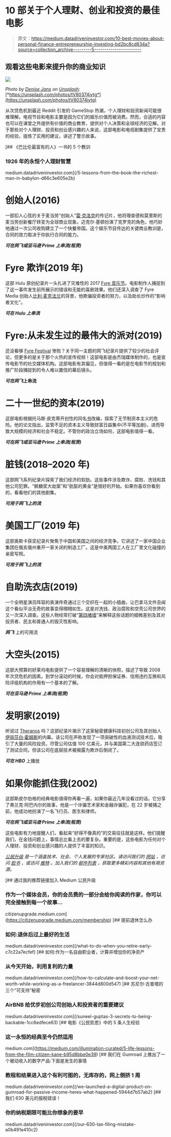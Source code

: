 # 10 部关于个人理财、创业和投资的最佳电影

> 原文：<https://medium.datadriveninvestor.com/10-best-movies-about-personal-finance-entrepreneurship-investing-bd2bc8cd834a?source=collection_archive---------5----------------------->

## 观看这些电影来提升你的商业知识

![](img/1d6c82eda7f19f85e5851196492faa22.png)

*Photo by* [*Denise Jans*](https://unsplash.com/@dmjdenise?utm_source=unsplash&utm_medium=referral&utm_content=creditCopyText) *on* [*Unsplash*](https://unsplash.com/?utm_source=unsplash&utm_medium=referral&utm_content=creditCopyText)*:* [*https://unsplash.com/photos/tV80374iytg*](https://unsplash.com/photos/tV80374iytg)

从次贷危机到最近 Reddit 引发的 GameStop 热潮，个人理财和投资新闻可能很难理解。电视节目和电影主要是因为它们的娱乐价值而被消费。然而，合适的内容也可以在课堂之外提供有价值的商业教育，提供对个人决策和全球经济的见解。对于那些对个人理财、投资和创业感兴趣的人来说，这部电影和电视剧集提供了宝贵的经验，提炼了实用的建议，讲述了警示故事。

[](/5-lessons-from-the-book-the-richest-man-in-babylon-d66c3e605e2b) [## 《巴比伦最富有的人》一书的 5 个教训

### 1926 年的永恒个人理财智慧

medium.datadriveninvestor.com](/5-lessons-from-the-book-the-richest-man-in-babylon-d66c3e605e2b) 

# 创始人(2016)

一部扣人心弦的关于麦当劳“创始人”[雷·克洛克](https://en.wikipedia.org/wiki/Ray_Kroc)的传记片，他将理查德和莫里斯的麦当劳创新餐厅转变为全球商业现象。迈克尔·基顿扮演了克罗克的角色，他巧妙地通过一次公司收购建立了一个快餐帝国。这个娱乐节目传达的关键商业教训是，合同的效力取决于你执行合同的能力。

***可在网飞或亚马逊 Prime 上串流(租赁)***

# Fyre 欺诈(2019 年)

这部 Hulu 原创纪录片一头扎进了灾难性的 2017 [Fyre 音乐节](https://en.wikipedia.org/wiki/Fyre_Festival)。电影制作人捕捉到了这一事件发生前所展示的错误和无能的喜剧效果。他们还深入调查了 Fyre Media 创始人[比利·麦克法兰](https://en.wikipedia.org/wiki/Billy_McFarland_(fraudster))的背景，他欺骗投资者的努力，以及助长炒作的“影响者文化”。

***可在 Hulu 上串流***

# Fyre:从未发生过的最伟大的派对(2019)

还没看够 [Fyre Festival](https://en.wikipedia.org/wiki/Fyre_Festival) 惨败？关于同一主题的网飞纪录片提供了较少的社会评论，但更多的是关于那个火热的宣传视频！这部电影是由杰瑞媒体制作的，也是宣传电影节的社交媒体机构。这部电影有其偏见，但值得一看的是在电影节的规划和推广阶段捕捉到的令人难以置信的幕后镜头。

***可在网飞*上串流**

# 二十一世纪的资本(2019)

这部电影根据托马斯·皮克蒂开创性的同名[书](https://en.wikipedia.org/wiki/Capital_in_the_Twenty-First_Century)改编，探索了无节制资本主义的危险。他的论文指出，监管不足的资本主义导致财富日益集中(不平等加剧)，进而导致大规模的经济和社会不稳定。不管你的政治立场如何，这部电影值得一看。

***可在网飞或亚马逊 Prime 上串流(租赁)***

# 脏钱(2018–2020 年)

这部网飞系列纪录片探索了我们经济的软肋。这些事件涉及欺诈、腐败、洗钱和其他公司犯罪。“枫糖浆大劫案”和“肮脏的黄金”是很好的开始。如果你喜欢你看到的，看看他们的其他剧集。

***可用于网飞上的流***

# 美国工厂(2019 年)

这部奥斯卡获奖纪录片聚焦于中国和美国之间的经济竞争。它讲述了一家中国企业集团在俄亥俄州重开一家关闭的制造工厂。这是中美两国工人在工厂里文化碰撞的亲密写照。

***可用于网飞上的流***

# 自助洗衣店(2019)

一个全明星演员阵容的表演传奇通过三个交织在一起的小插曲，让巴拿马文件丑闻这个看似平淡无奇的故事变得栩栩如生。这是对洗钱、政治腐败和空壳公司世界的又一次深入调查。这些人物经常打破“[第四堵墙](https://en.wikipedia.org/wiki/Fourth_wall)”来解释这些话题的细微差别及其对投资者、民主和普通人的毁灭性影响。

***网飞*** 上的可用流

# 大空头(2015)

这部大预算的好莱坞电影提供了一个容易理解的清晰的快照，描述了导致 2008 年次贷危机的因素。到学分滚动的时候，你会对抵押担保证券、信用违约互换和风险评级机构的作用有一个基本的了解。

***可在亚马逊 Prime 上串流(租赁)***

# 发明家(2019)

听说过 [Theranos](https://en.wikipedia.org/wiki/Theranos) 吗？这部纪录片揭示了这家秘密健康科技初创公司及其创始人[伊丽莎白·霍姆斯](https://en.wikipedia.org/wiki/Elizabeth_Holmes)的内幕。该公司在声称发现了一项突破性的血液测试技术后，吸引了大量的风险投资。尽管公司估值 100 亿美元，并与美国第二大连锁药店签订了测试合同，但该公司在底层技术被揭露为欺诈后倒闭了。

***可在 HBO*** 上播放

# 如果你能抓住我(2002)

这部斯皮尔伯格的经典电影值得你再看一遍，如果你最近几年没看过的话。它分享了弗兰克·阿巴内尔的故事，他是一个诈骗艺术家和金融诈骗犯，在 22 岁被捕之前，他成功地扮演了一名飞行员、医生和律师。

***可在网飞或亚马逊 Prime 上串流(租赁)***

这些电影有力地提醒人们，看起来“好得不像真的”的交易往往就是这样。他们提醒我们，在金钱问题上，事情总比看上去的要复杂。重要的是，这些电影为任何对个人理财、投资和创业感兴趣的人提供了丰富的知识。

[*公民升级*](https://medium.com/@citizenupgrade) *是一个涵盖技术、社会、个人发展的专家社区。请访问我们的* [*网站*](https://citizenupgrade.com/) *，访问* [*脸书*](https://www.facebook.com/citizenupgrade) *，或访问* [*推特*](https://twitter.com/CitizenUpgrade) *。加入我们的* [*邮件列表*](http://www.citizenupgrade.com/join) *，获取更多精彩内容和其他有用资源。*

[](https://citizenupgrade.medium.com/membership) [## 通过我的推荐链接加入 Medium 公民升级

### 作为一个媒体会员，你的会员费的一部分会给你阅读的作家，你可以完全接触到每一个故事…

citizenupgrade.medium.com](https://citizenupgrade.medium.com/membership) [](/what-to-do-when-you-retire-early-c7c22a7ecfef) [## 提前退休怎么办

### 如何:退休后过上最好的生活

medium.datadriveninvestor.com](/what-to-do-when-you-retire-early-c7c22a7ecfef) [](/how-to-calculate-and-boost-your-net-worth-while-working-as-a-freelancer-3844d800d547) [## 如何:作为一名自由职业者，计算并增加你的净资产

### 从今天开始，利用复利的力量

medium.datadriveninvestor.com](/how-to-calculate-and-boost-your-net-worth-while-working-as-a-freelancer-3844d800d547) [](/suneel-guptas-3-secrets-to-being-backable-1cc6edfece63) [## 苏尼尔·古普塔的三个“可支持”秘密

### AirBNB 给优步初创公司创始人和投资者的重要建议

medium.datadriveninvestor.com](/suneel-guptas-3-secrets-to-being-backable-1cc6edfece63) [](https://medium.com/illumination-curated/5-life-lessons-from-the-film-citizen-kane-b95d8bbe0e39) [## 电影《公民凯恩》中的 5 条人生经验

### 这一永恒的经典至今仍然适用

medium.com](https://medium.com/illumination-curated/5-life-lessons-from-the-film-citizen-kane-b95d8bbe0e39) [](/we-launched-a-digital-product-on-gumroad-for-passive-income-heres-what-happened-5944d7b57ab2) [## 我们在 Gumroad 上推出了一个被动收入的数字产品:下面是发生的事情

### 教程和结果进入这个有利可图的，无库存的，网上侧挤 1 周

medium.datadriveninvestor.com](/we-launched-a-digital-product-on-gumroad-for-passive-income-heres-what-happened-5944d7b57ab2) [](/our-630-tax-filing-mistake-a0b491e410c2) [## 我们 630 美元的报税错误！

### 你的纳税期限可能比你想象的要早

medium.datadriveninvestor.com](/our-630-tax-filing-mistake-a0b491e410c2)